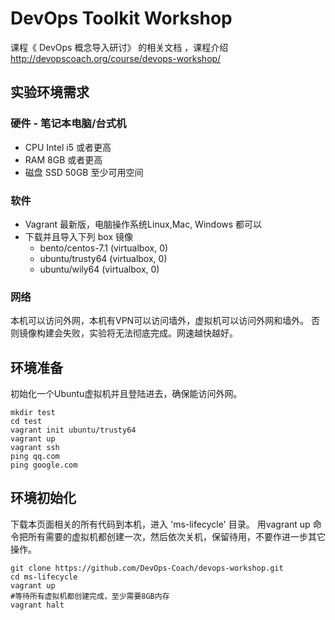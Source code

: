 # DevOps Toolkit Workshop
课程《 DevOps 概念导入研讨》 的相关文档 ，课程介绍 http://devopscoach.org/course/devops-workshop/

## 实验环境需求

### 硬件 - 笔记本电脑/台式机

* CPU Intel i5 或者更高
* RAM 8GB  或者更高
* 磁盘 SSD 50GB 至少可用空间

### 软件

* Vagrant 最新版，电脑操作系统Linux,Mac, Windows 都可以
* 下载并且导入下列 box 镜像
  * bento/centos-7.1 (virtualbox, 0)
  * ubuntu/trusty64  (virtualbox, 0)
  * ubuntu/wily64    (virtualbox, 0)
  

### 网络
本机可以访问外网，本机有VPN可以访问墙外，虚拟机可以访问外网和墙外。 否则镜像构建会失败，实验将无法彻底完成。网速越快越好。

## 环境准备
初始化一个Ubuntu虚拟机并且登陆进去，确保能访问外网。

```
mkdir test
cd test
vagrant init ubuntu/trusty64
vagrant up
vagrant ssh
ping qq.com
ping google.com
```
## 环境初始化
下载本页面相关的所有代码到本机，进入 'ms-lifecycle' 目录。 用vagrant up 命令把所有需要的虚拟机都创建一次，然后依次关机，保留待用，不要作进一步其它操作。

```
git clone https://github.com/DevOps-Coach/devops-workshop.git
cd ms-lifecycle
vagrant up 
#等待所有虚拟机都创建完成，至少需要8GB内存
vagrant halt
```
